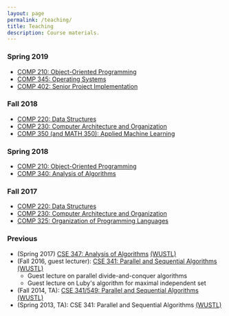 ```yaml
---
layout: page
permalink: /teaching/
title: Teaching
description: Course materials.
---
```


### Spring 2019

* <a href="{{ site.baseurl }}/courses/comp210/s19/">COMP 210: Object-Oriented Programming</a>
* <a href="{{ site.baseurl }}/courses/comp345/s19/">COMP 345: Operating Systems</a>
* <a href="https://jlmayfield.github.io/teaching/COMP401-402/comp402-syllabus.pdf">COMP 402: Senior Project Implementation</a>

### Fall 2018

* <a href="{{ site.baseurl }}/courses/comp220/f18/">COMP 220: Data Structures</a>
* <a href="{{ site.baseurl }}/courses/comp230/f18/">COMP 230: Computer Architecture and Organization</a>
* <a href="{{ site.baseurl }}/courses/comp350ml/f18/">COMP 350 (and MATH 350): Applied Machine Learning</a>

### Spring 2018

* <a href="{{ site.baseurl }}/courses/comp210/s18/">COMP 210: Object-Oriented Programming</a>
* <a href="{{ site.baseurl }}/courses/comp340/s18/">COMP 340: Analysis of Algorithms</a>

### Fall 2017

* <a href="{{ site.baseurl }}/courses/comp220/f17/">COMP 220: Data Structures</a>
* <a href="{{ site.baseurl }}/courses/comp230/f17/">COMP 230: Computer Architecture and Organization</a>
* <a href="{{ site.baseurl }}/courses/comp325/f17/">COMP 325: Organization of Programming Languages</a>

### Previous

* (Spring 2017) [CSE 347: Analysis of Algorithms](http://www.cse.wustl.edu/~bjuba/cse347/s17/) [(WUSTL)](http://www.wustl.edu)
* (Fall 2016, guest lecturer): [CSE 341: Parallel and Sequential Algorithms](http://www.classes.cec.wustl.edu/~cse341/web/) [(WUSTL)](http://www.wustl.edu)
  * Guest lecture on parallel divide-and-conquer algorithms
  * Guest lecture on Luby's algorithm for maximal independent set
* (Fall 2014, TA): [CSE 341/549: Parallel and Sequential Algorithms](http://www.cse.wustl.edu/~angelee/archive/fall14/) [(WUSTL)](http://www.wustl.edu)
* (Spring 2013, TA): CSE 341: Parallel and Sequential Algorithms [(WUSTL)](http://www.wustl.edu)
